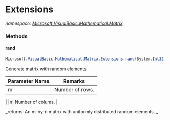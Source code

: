 ﻿# Extensions
_namespace: [Microsoft.VisualBasic.Mathematical.Matrix](./index.md)_





### Methods

#### rand
```csharp
Microsoft.VisualBasic.Mathematical.Matrix.Extensions.rand(System.Int32,System.Int32)
```
Generate matrix with random elements

|Parameter Name|Remarks|
|--------------|-------|
|m|   Number of rows.
 |
|n|   Number of colums.
 |


_returns:      An m-by-n matrix with uniformly distributed random elements.
 _


